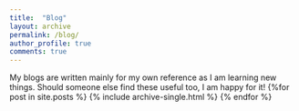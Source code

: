 ```yaml
---
title:  "Blog"
layout: archive
permalink: /blog/
author_profile: true
comments: true
---
```

My blogs are written mainly for my own reference as I am learning new things. Should someone else find these useful too, I am happy for it!
{%for post in site.posts %}
    {% include archive-single.html %}
{% endfor %}

